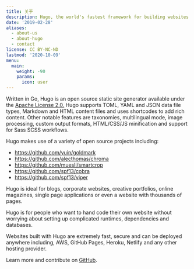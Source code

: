 ```yaml
---
title: 关于
description: Hugo, the world's fastest framework for building websites
date: '2019-02-28'
aliases:
  - about-us
  - about-hugo
  - contact
license: CC BY-NC-ND
lastmod: '2020-10-09'
menu:
  main:
    weight: -90
    params:
      icon: user
---
```


Written in Go, Hugo is an open source static site generator available under
the [Apache License 2.0.](https://github.com/gohugoio/hugo/blob/master/LICENSE) Hugo supports TOML, YAML and JSON data
file types, Markdown and HTML content files and uses shortcodes to add rich content. Other notable features are
taxonomies, multilingual mode, image processing, custom output formats, HTML/CSS/JS minification and support for Sass
SCSS workflows.

Hugo makes use of a variety of open source projects including:

* https://github.com/yuin/goldmark
* https://github.com/alecthomas/chroma
* https://github.com/muesli/smartcrop
* https://github.com/spf13/cobra
* https://github.com/spf13/viper

Hugo is ideal for blogs, corporate websites, creative portfolios, online magazines, single page applications or even a
website with thousands of pages.

Hugo is for people who want to hand code their own website without worrying about setting up complicated runtimes,
dependencies and databases.

Websites built with Hugo are extremely fast, secure and can be deployed anywhere including, AWS, GitHub Pages, Heroku,
Netlify and any other hosting provider.

Learn more and contribute on [GitHub](https://github.com/gohugoio).
